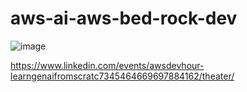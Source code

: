 # aws-ai-aws-bed-rock-dev
![image](https://github.com/user-attachments/assets/d1301495-e8cb-4a2a-9b81-a3367d80ae55)


https://www.linkedin.com/events/awsdevhour-learngenaifromscratc7345464669697884162/theater/
